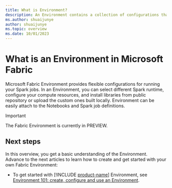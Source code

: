 ```yaml
---
title: What is Environment?
description: An Environment contains a collection of configurations that are effective in the Spark session once attached by Notebooks and Spark jobs.
ms.author: shuaijunye
author: shuaijunye
ms.topic: overview
ms.date: 10/01/2023
---
```


# What is an Environment in Microsoft Fabric

Microsoft Fabric Environment provides flexible configurations for running your Spark jobs. In an Environment, you can select different Spark runtime, configure your compute resources, and install libraries from public repository or upload the custom ones built locally. Environment can be easily attach to the Notebooks and Spark job definitions.
  
> [!IMPORTANT]
> The Fabric Environment is currently in PREVIEW.

## Next steps

In this overview, you get a basic understanding of the Environment. Advance to the next articles to learn how to create and get started with your own Fabric Environment:

- To get started with [!INCLUDE [product-name](../includes/product-name.md)] Environment, see [Environment 101: create, configure and use an Environment](create-and-use-environment.md).

